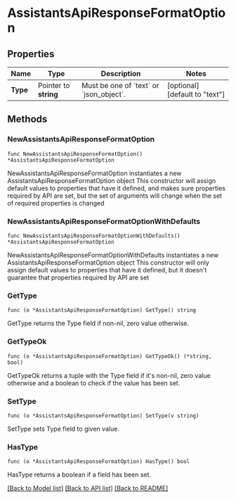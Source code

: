 # AssistantsApiResponseFormatOption

## Properties

Name | Type | Description | Notes
------------ | ------------- | ------------- | -------------
**Type** | Pointer to **string** | Must be one of &#x60;text&#x60; or &#x60;json_object&#x60;. | [optional] [default to "text"]

## Methods

### NewAssistantsApiResponseFormatOption

`func NewAssistantsApiResponseFormatOption() *AssistantsApiResponseFormatOption`

NewAssistantsApiResponseFormatOption instantiates a new AssistantsApiResponseFormatOption object
This constructor will assign default values to properties that have it defined,
and makes sure properties required by API are set, but the set of arguments
will change when the set of required properties is changed

### NewAssistantsApiResponseFormatOptionWithDefaults

`func NewAssistantsApiResponseFormatOptionWithDefaults() *AssistantsApiResponseFormatOption`

NewAssistantsApiResponseFormatOptionWithDefaults instantiates a new AssistantsApiResponseFormatOption object
This constructor will only assign default values to properties that have it defined,
but it doesn't guarantee that properties required by API are set

### GetType

`func (o *AssistantsApiResponseFormatOption) GetType() string`

GetType returns the Type field if non-nil, zero value otherwise.

### GetTypeOk

`func (o *AssistantsApiResponseFormatOption) GetTypeOk() (*string, bool)`

GetTypeOk returns a tuple with the Type field if it's non-nil, zero value otherwise
and a boolean to check if the value has been set.

### SetType

`func (o *AssistantsApiResponseFormatOption) SetType(v string)`

SetType sets Type field to given value.

### HasType

`func (o *AssistantsApiResponseFormatOption) HasType() bool`

HasType returns a boolean if a field has been set.


[[Back to Model list]](../README.md#documentation-for-models) [[Back to API list]](../README.md#documentation-for-api-endpoints) [[Back to README]](../README.md)


